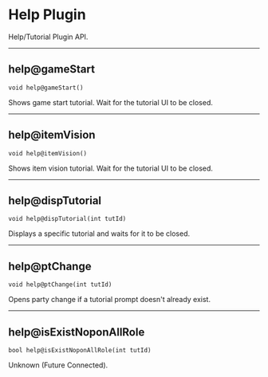 # Help Plugin

Help/Tutorial Plugin API.

---

## help@gameStart

`void help@gameStart()`

Shows game start tutorial. Wait for the tutorial UI to be closed.

---

## help@itemVision

`void help@itemVision()`

Shows item vision tutorial. Wait for the tutorial UI to be closed.

---

## help@dispTutorial

`void help@dispTutorial(int tutId)`

Displays a specific tutorial and waits for it to be closed.

---

## help@ptChange

`void help@ptChange(int tutId)`

Opens party change if a tutorial prompt doesn't already exist.

---

## help@isExistNoponAllRole

`bool help@isExistNoponAllRole(int tutId)`

Unknown (Future Connected).
